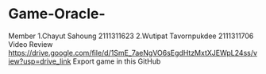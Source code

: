 # Game-Oracle-
Member
1.Chayut Sahoung 2111311623 
2.Wutipat Tavornpukdee 2111311706
Video Review https://drive.google.com/file/d/1SmE_7aeNgVO6sEgdHtzMxtXJEWpL24ss/view?usp=drive_link
Export game in this GitHub
